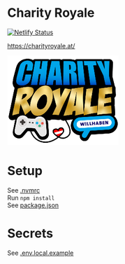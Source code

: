 # Charity Royale

[![Netlify Status](https://api.netlify.com/api/v1/badges/80d9e241-c904-43c5-8b4d-209773aca89b/deploy-status)](https://app.netlify.com/sites/charityroyale2020/deploys)

https://charityroyale.at/

![Logo of CharityRoyale](public/cr_logo_small.png)

# Setup

See [.nvmrc](/.nvmrc)  
Run `npm install`  
See [package.json](/package.json)

# Secrets

See [.env.local.example](/.env.local.example)

